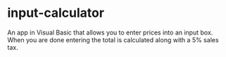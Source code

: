 # input-calculator
An app in Visual Basic that allows you to enter prices into an input box. When you are done entering the total is calculated along with a 5% sales tax.
